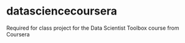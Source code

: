 datasciencecoursera
===================

Required for class project for the Data Scientist Toolbox course from Coursera
